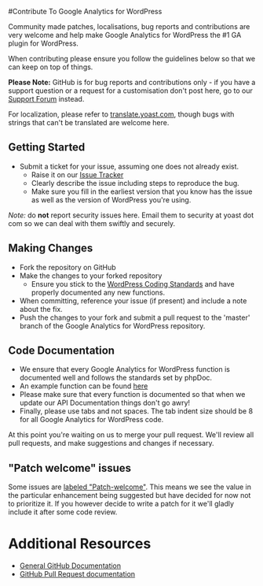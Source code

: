 #Contribute To Google Analytics for WordPress

Community made patches, localisations, bug reports and contributions are very welcome and help make Google Analytics for WordPress the #1 GA plugin for WordPress.

When contributing please ensure you follow the guidelines below so that we can keep on top of things.

__Please Note:__ GitHub is for bug reports and contributions only - if you have a support question or a request for a customisation don't post here, go to our [Support Forum](http://wordpress.org/support/plugin/google-analytics-for-wordpress) instead.

For localization, please refer to [translate.yoast.com](http://translate.yoast.com/projects/google-analytics-for-wordpress), though bugs with strings that can't be translated are welcome here.

## Getting Started

* Submit a ticket for your issue, assuming one does not already exist.
  * Raise it on our [Issue Tracker](https://github.com/Yoast/google-analytics-for-wordpress/issues)
  * Clearly describe the issue including steps to reproduce the bug.
  * Make sure you fill in the earliest version that you know has the issue as well as the version of WordPress you're using.

_Note:_ do **not** report security issues here. Email them to security at yoast dot com so we can deal with them swiftly and securely.

## Making Changes

* Fork the repository on GitHub
* Make the changes to your forked repository
  * Ensure you stick to the [WordPress Coding Standards](http://codex.wordpress.org/WordPress_Coding_Standards) and have properly documented any new functions.
* When committing, reference your issue (if present) and include a note about the fix.
* Push the changes to your fork and submit a pull request to the 'master' branch of the Google Analytics for WordPress repository.

## Code Documentation

* We ensure that every Google Analytics for WordPress function is documented well and follows the standards set by phpDoc.
* An example function can be found [here](https://gist.github.com/jdevalk/5574677)
* Please make sure that every function is documented so that when we update our API Documentation things don't go awry!
* Finally, please use tabs and not spaces. The tab indent size should be 8 for all Google Analytics for WordPress code.

At this point you're waiting on us to merge your pull request. We'll review all pull requests, and make suggestions and changes if necessary.

<a name="patch-welcome"></a>
## "Patch welcome" issues

Some issues are [labeled "Patch-welcome"](https://github.com/Yoast/google-analytics-for-wordpress/issues?q=is%3Aopen+is%3Aissue+label%3APatch-Welcome). This means we see the value in the particular enhancement being suggested but have decided for now not to prioritize it. If you however decide to write a patch for it we'll gladly include it after some code review.

# Additional Resources
* [General GitHub Documentation](http://help.github.com/)
* [GitHub Pull Request documentation](http://help.github.com/send-pull-requests/)
